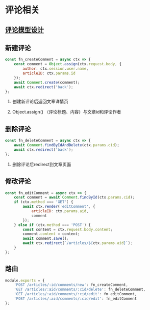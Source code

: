 # 评论相关

## [评论模型设计](https://github.com/AaronKwong929/blog-2.0/blob/master/DOCS/database.md/#评论模型)

## 新建评论

```javascript
const fn_createComment = async ctx => {
    const comment = Object.assign(ctx.request.body, {
        author: ctx.session.user.name,
        articleID: ctx.params.id
    });
    await Comment.create(comment);
    await ctx.redirect('back');
};
```

1. 创建新评论后返回文章详情页

2. Object.assign() （评论标题、内容）与文章id和评论作者

## 删除评论

```javascript
const fn_deleteComment = async ctx => {
    await Comment.findByIdAndDelete(ctx.params.cid);
    await ctx.redirect('back');
};
```

1. 删除评论后redirect到文章页面

## 修改评论

```javascript
const fn_editComment = async ctx => {
    const comment = await Comment.findById(ctx.params.cid);
    if (ctx.method === 'GET') {
        await ctx.render('editComment', {
            articleID: ctx.params.aid,
            comment
        });
    } else if (ctx.method === 'POST') {
        const content = ctx.request.body.content;
        comment.content = content;
        await comment.save();
        await ctx.redirect(`/articles/${ctx.params.aid}`);
    }
};
```

## 路由

```javascript
module.exports = {
    'POST /articles/:id/comments/new': fn_createComment,
    'GET /articles/:aid/comments/:cid/delete': fn_deleteComment,
    'GET /articles/:aid/comments/:cid/edit': fn_editComment,
    'POST /articles/:aid/comments/:cid/edit': fn_editComment
};
```
